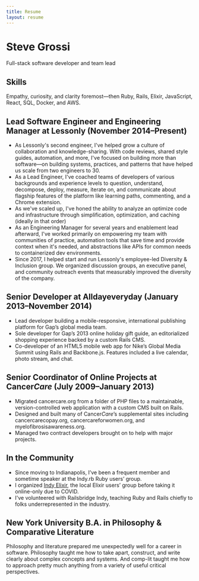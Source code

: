 ```yaml
---
title: Resume
layout: resume
---
```


# Steve Grossi

<p class="lede">Full-stack software developer and team lead</p>

## Skills

Empathy, curiosity, and clarity foremost—then Ruby, Rails, Elixir, JavaScript, React, SQL, Docker, and AWS.

## Lead Software Engineer and Engineering Manager at Lessonly <span class="subhead">(November 2014–Present)</span>

- As Lessonly's second engineer, I've helped grow a culture of collaboration and knowledge-sharing. With code reviews, shared style guides, automation, and more, I've focused on building more than software—on building systems, practices, and patterns that have helped us scale from two engineers to 30.
- As a Lead Engineer, I've coached teams of developers of various backgrounds and experience levels to question, understand, decompose, deploy, measure, iterate on, and communicate about flagship features of the platform like learning paths, commenting, and a Chrome extension.
- As we've scaled up, I've honed the ability to analyze an optimize code and infrastructure through simplification, optimization, and caching (ideally in that order)
- As an Engineering Manager for several years and enablement lead afterward, I've worked primarily on empowering my team with communities of practice, automation tools that save time and provide context when it's needed, and abstractions like APIs for common needs to containerized dev environments.
- Since 2017, I helped start and run Lessonly's employee-led Diversity & Inclusion group. We organized discussion groups, an executive panel, and community outreach events that measurably improved the diversity of the company.

## Senior Developer at Alldayeveryday <span class="subhead">(January 2013–November 2014)</span>

- Lead developer building a mobile-responsive, international publishing platform for Gap’s global media team.
- Sole developer for Gap’s 2013 online holiday gift guide, an editorialized shopping experience backed by a custom Rails CMS.
- Co-developer of an HTML5 mobile web app for Nike’s Global Media Summit using Rails and Backbone.js. Features included a live calendar, photo stream, and chat.

## Senior Coordinator of Online Projects at Cancer*Care* <span class="subhead">(July 2009–January 2013)</span>

- Migrated cancercare.org from a folder of PHP files to a maintainable, version-controlled web application with a custom CMS built on Rails.
- Designed and built many of Cancer*Care*’s supplemental sites including cancercarecopay.org, cancercareforwomen.org, and myelofibrosisawareness.org.
- Managed two contract developers brought on to help with major projects.

## In the Community

- Since moving to Indianapolis, I’ve been a frequent member and sometime speaker at the Indy.rb Ruby users’ group.
- I organized [Indy Elixir](https://www.indyelixir.org/), the local Elixir users’ group before taking it online-only due to COVID.
- I've volunteered with Railsbridge Indy, teaching Ruby and Rails chiefly to folks underrepresented in the industry.

## New York University <span class="subhead">B.A. in Philosophy & Comparative Literature</span>

Philosophy and literature prepared me unexpectedly well for a career in software. Philosophy taught me how to take apart, construct, and write clearly about complex concepts and systems. And comp-lit taught me how to approach pretty much anything from a variety of useful critical perspectives.
